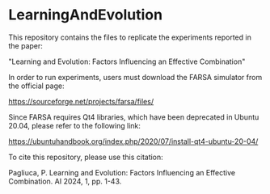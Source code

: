 # LearningAndEvolution

This repository contains the files to replicate the experiments reported in the paper:

"Learning and Evolution: Factors Influencing an Effective Combination"

In order to run experiments, users must download the FARSA simulator from the official page:

https://sourceforge.net/projects/farsa/files/

Since FARSA requires Qt4 libraries, which have been deprecated in Ubuntu 20.04, please refer to the following link:

https://ubuntuhandbook.org/index.php/2020/07/install-qt4-ubuntu-20-04/

To cite this repository, please use this citation:

Pagliuca, P. Learning and Evolution: Factors Influencing an Effective Combination. AI 2024, 1, pp. 1-43.
